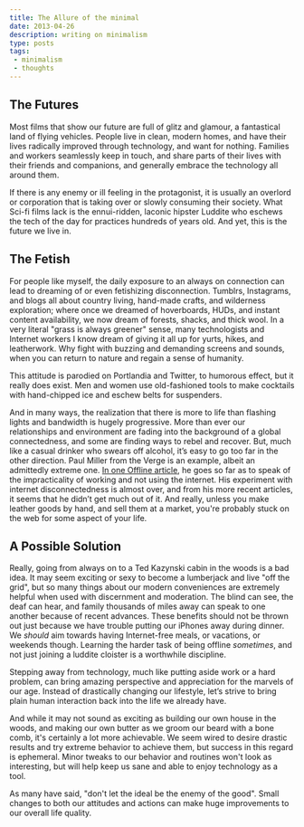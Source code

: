 ```yaml
---
title: The Allure of the minimal
date: 2013-04-26
description: writing on minimalism
type: posts
tags: 
 - minimalism
 - thoughts
---
```


## The Futures

Most films that show our future are full of glitz and glamour, a fantastical land of flying vehicles. People live in clean, modern homes, and have their lives radically improved through technology, and want for nothing. Families and workers seamlessly keep in touch, and share parts of their lives with their friends and companions, and generally embrace the technology all around them.

If there is any enemy or ill feeling in the protagonist, it is usually an overlord or corporation that is taking over or slowly consuming their society. What Sci-fi films lack is the ennui-ridden, laconic hipster Luddite who eschews the tech of the day for practices hundreds of years old. And yet, this is the future we live in.

## The Fetish

For people like myself, the daily exposure to an always on connection can lead to dreaming of or even fetishizing disconnection. Tumblrs, Instagrams, and blogs all about country living, hand-made crafts, and wilderness exploration; where once we dreamed of hoverboards, HUDs, and instant content availability, we now dream of forests, shacks, and thick wool. In a very literal "grass is always greener" sense, many technologists and Internet workers I know dream of giving it all up for yurts, hikes, and leatherwork. Why fight with buzzing and demanding screens and sounds, when you can return to nature and regain a sense of humanity.

This attitude is parodied on Portlandia and Twitter, to humorous effect, but it really does exist. Men and women use old-fashioned tools to make cocktails with hand-chipped ice and eschew belts for suspenders.

And in many ways, the realization that there is more to life than flashing lights and bandwidth is hugely progressive. More than ever our relationships and environment are fading into the background of a global connectedness, and some are finding ways to rebel and recover. But, much like a casual drinker who swears off alcohol, it’s easy to go too far in the other direction. Paul Miller from the Verge is an example, albeit an admittedly extreme one. [In one Offline article](http://www.theverge.com/2012/8/13/3231386/offline-hows-it-going-paul-miller/in/2771566), he goes so far as to speak of the impracticality of working and not using the internet. His experiment with internet disconnectedness is almost over, and from his more recent articles, it seems that he didn’t get much out of it. And really, unless you make leather goods by hand, and sell them at a market, you're probably stuck on the web for some aspect of your life.

## A Possible Solution

Really, going from always on to a Ted Kazynski cabin in the woods is a bad idea. It may seem exciting or sexy to become a lumberjack and live "off the grid", but so many things about our modern conveniences are extremely helpful when used with discernment and moderation. The blind can see, the deaf can hear, and family thousands of miles away can speak to one another because of recent advances. These benefits should not be thrown out just because we have trouble putting our iPhones away during dinner. We *should* aim towards having Internet-free meals, or vacations, or weekends though. Learning the harder task of being offline *sometimes*, and not just joining a luddite cloister is a worthwhile discipline.

Stepping away from technology, much like putting aside work or a hard problem, can bring amazing perspective and appreciation for the marvels of our age. Instead of drastically changing our lifestyle, let’s strive to bring plain human interaction back into the life we already have.

And while it may not sound as exciting as building our own house in the woods, and making our own butter as we groom our beard with a bone comb, it's certainly a lot more achievable. We seem wired to desire drastic results and try extreme behavior to achieve them, but success in this regard is ephemeral. Minor tweaks to our behavior and routines won't look as interesting, but will help keep us sane and able to enjoy technology as a tool.

As many have said, "don't let the ideal be the enemy of the good". Small changes to both our attitudes and actions can make huge improvements to our overall life quality.
